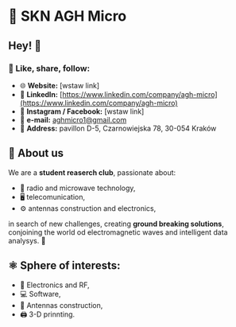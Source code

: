 # 📡 SKN AGH Micro

## Hey! 👋

### 🔗 Like, share, follow:

- 🌐 **Website:** [wstaw link]  
- 💼 **LinkedIn:** [https://www.linkedin.com/company/agh-micro](https://www.linkedin.com/company/agh-micro)  
- 📸 **Instagram / Facebook:** [wstaw link]  
- 📧 **e-mail:** [aghmicro1@gmail.com](mailto:aghmicro1@gmail.com)  
- 📍 **Address:** pavillon D-5, Czarnowiejska 78, 30-054 Kraków 



## 👥 About us

We are a **student reaserch club**, passionate about:

- 📡 radio and microwave technology,   
- 🖥️ telecomunication,  
- ⚙️ antennas construction and electronics,  

in search of new challenges, creating **ground breaking solutions**, conjoining the world od electromagnetic waves and intelligent data analysys. 🎯

## ⚛️ Sphere of interests: 

- 📡 Electronics and RF,  
- 💻 Software,  
- 🔧 Antennas construction,  
- 🖨️ 3-D prinnting. 
